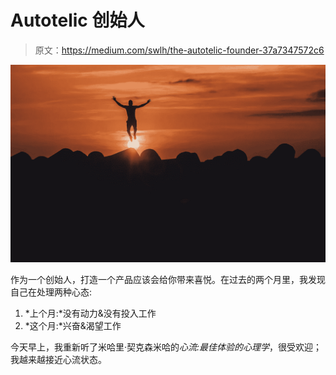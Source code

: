 # Autotelic 创始人

> 原文：<https://medium.com/swlh/the-autotelic-founder-37a7347572c6>

![](img/07370ce57923a7cde002614703fbb21e.png)

作为一个创始人，打造一个产品应该会给你带来喜悦。在过去的两个月里，我发现自己在处理两种心态:

1.  *上个月:*没有动力&没有投入工作
2.  *这个月:*兴奋&渴望工作

今天早上，我重新听了米哈里·契克森米哈的*心流:最佳体验的心理学*，很受欢迎；我越来越接近心流状态。